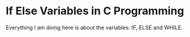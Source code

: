 # If Else Variables in C Programming

Everything I am doing here is about the variables: IF, ELSE and WHILE.
